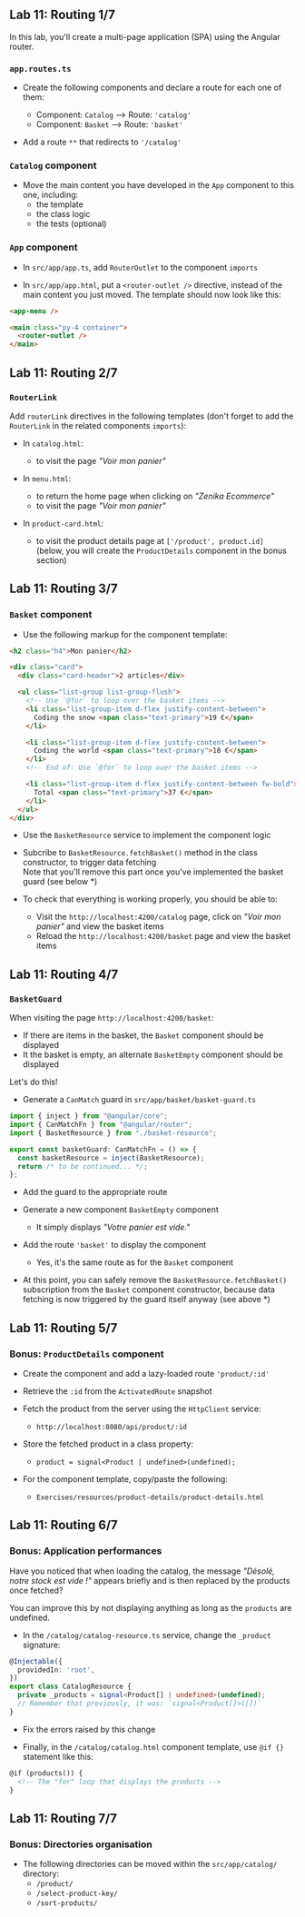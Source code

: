 ## Lab 11: Routing 1/7

In this lab, you'll create a multi-page application (SPA) using the Angular router.

### `app.routes.ts`

- Create the following components and declare a route for each one of them:

  - Component: `Catalog` --> Route: `'catalog'`
  - Component: `Basket` --> Route: `'basket'`

- Add a route `**` that redirects to `'/catalog'`

### `Catalog` component

- Move the main content you have developed in the `App` component to this one, including:
  - the template
  - the class logic
  - the tests (optional)

### `App` component

- In `src/app/app.ts`, add `RouterOutlet` to the component `imports`

- In `src/app/app.html`, put a `<router-outlet />` directive, instead of the main content you just moved.
  The template should now look like this:

```html
<app-menu />

<main class="py-4 container">
  <router-outlet />
</main>
```



## Lab 11: Routing 2/7
### `RouterLink`

Add `routerLink` directives in the following templates (don't forget to add the `RouterLink` in the related components `imports`):

- In `catalog.html`:

  - to visit the page _"Voir mon panier"_

- In `menu.html`:

  - to return the home page when clicking on _"Zenika Ecommerce"_
  - to visit the page _"Voir mon panier"_

- In `product-card.html`:
  - to visit the product details page at `['/product', product.id]`<br />
    (below, you will create the `ProductDetails` component in the bonus section)



## Lab 11: Routing 3/7
### `Basket` component

- Use the following markup for the component template:

```html
<h2 class="h4">Mon panier</h2>

<div class="card">
  <div class="card-header">2 articles</div>

  <ul class="list-group list-group-flush">
    <!-- Use `@for` to loop over the basket items -->
    <li class="list-group-item d-flex justify-content-between">
      Coding the snow <span class="text-primary">19 €</span>
    </li>

    <li class="list-group-item d-flex justify-content-between">
      Coding the world <span class="text-primary">18 €</span>
    </li>
    <!-- End of: Use `@for` to loop over the basket items -->

    <li class="list-group-item d-flex justify-content-between fw-bold">
      Total <span class="text-primary">37 €</span>
    </li>
  </ul>
</div>
```

- Use the `BasketResource` service to implement the component logic

- Subcribe to `BasketResource.fetchBasket()` method in the class constructor, to trigger data fetching<br />
  Note that you'll remove this part once you've implemented the basket guard (see below *)

- To check that everything is working properly, you should be able to:
  - Visit the `http://localhost:4200/catalog` page, click on _"Voir mon panier"_ and view the basket items
  - Reload the `http://localhost:4200/basket` page and view the basket items



## Lab 11: Routing 4/7
### `BasketGuard`

When visiting the page `http://localhost:4200/basket`:

- If there are items in the basket, the `Basket` component should be displayed
- It the basket is empty, an alternate `BasketEmpty` component should be displayed

Let's do this!

- Generate a `CanMatch` guard in `src/app/basket/basket-guard.ts`

```ts
import { inject } from "@angular/core";
import { CanMatchFn } from "@angular/router";
import { BasketResource } from "./basket-resource";

export const basketGuard: CanMatchFn = () => {
  const basketResource = inject(BasketResource);
  return /* to be continued... */;
};
```

- Add the guard to the appropriate route

- Generate a new component `BasketEmpty` component
  - It simply displays _"Votre panier est vide."_

- Add the route `'basket'` to display the component
  - Yes, it's the same route as for the `Basket` component

- At this point, you can safely remove the `BasketResource.fetchBasket()` subscription from the `Basket` component constructor, 
  because data fetching is now triggered by the guard itself anyway (see above *)



## Lab 11: Routing 5/7
### Bonus: `ProductDetails` component

- Create the component and add a lazy-loaded route `'product/:id'`

- Retrieve the `:id` from the `ActivatedRoute` snapshot

- Fetch the product from the server using the `HttpClient` service:
  - `http://localhost:8080/api/product/:id`

- Store the fetched product in a class property:
  - `product = signal<Product | undefined>(undefined);`

- For the component template, copy/paste the following:
  - `Exercises/resources/product-details/product-details.html`



## Lab 11: Routing 6/7
### Bonus: Application performances

Have you noticed that when loading the catalog, the message _"Désolé, notre stock est vide !"_ appears briefly and is then replaced by the products once fetched?

You can improve this by not displaying anything as long as the `products` are undefined.

- In the `/catalog/catalog-resource.ts` service, change the `_product` signature: 

```ts
@Injectable({
  providedIn: 'root',
})
export class CatalogResource {
  private _products = signal<Product[] | undefined>(undefined);
  // Remember that previously, it was: `signal<Product[]>([])`
}
```

- Fix the errors raised by this change

- Finally, in the `/catalog/catalog.html` component template, use `@if {}` statement like this:

```html
@if (products()) {
  <!-- The "for" loop that displays the products -->
}
```



## Lab 11: Routing 7/7
### Bonus: Directories organisation

- The following directories can be moved within the `src/app/catalog/` directory:
  - `/product/`
  - `/select-product-key/`
  - `/sort-products/`
